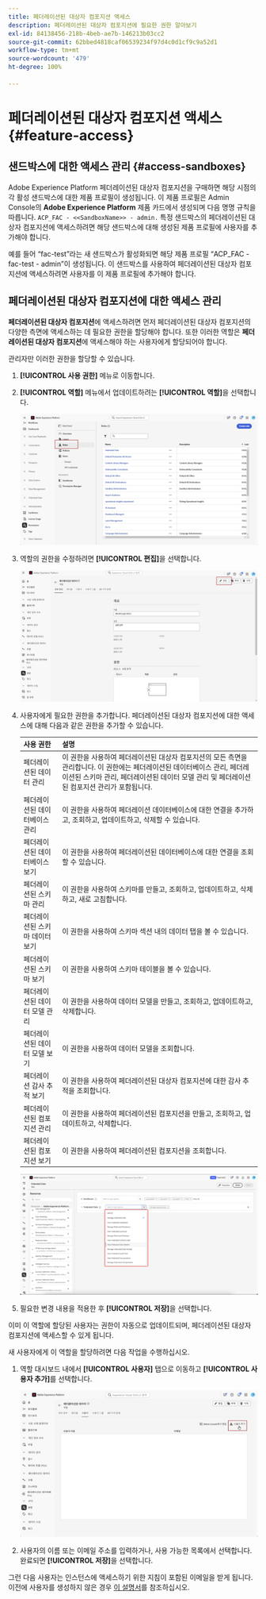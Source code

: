 ```yaml
---
title: 페더레이션된 대상자 컴포지션 액세스
description: 페더레이션된 대상자 컴포지션에 필요한 권한 알아보기
exl-id: 84138456-218b-4beb-ae7b-146213b03cc2
source-git-commit: 62bbed4818caf06539234f97d4c0d1cf9c9a52d1
workflow-type: tm+mt
source-wordcount: '479'
ht-degree: 100%

---
```


# 페더레이션된 대상자 컴포지션 액세스 {#feature-access}

## 샌드박스에 대한 액세스 관리 {#access-sandboxes}

Adobe Experience Platform 페더레이션된 대상자 컴포지션을 구매하면 해당 시점의 각 활성 샌드박스에 대한 제품 프로필이 생성됩니다. 이 제품 프로필은 Admin Console의 **Adobe Experience Platform** 제품 카드에서 생성되며 다음 명명 규칙을 따릅니다. `ACP_FAC - <<SandboxName>> - admin.` 특정 샌드박스의 페더레이션된 대상자 컴포지션에 액세스하려면 해당 샌드박스에 대해 생성된 제품 프로필에 사용자를 추가해야 합니다.

예를 들어 “fac-test”라는 새 샌드박스가 활성화되면 해당 제품 프로필 “ACP_FAC - fac-test - admin”이 생성됩니다. 이 샌드박스를 사용하여 페더레이션된 대상자 컴포지션에 액세스하려면 사용자를 이 제품 프로필에 추가해야 합니다.

## 페더레이션된 대상자 컴포지션에 대한 액세스 관리

**페더레이션된 대상자 컴포지션**&#x200B;에 액세스하려면 먼저 페더레이션된 대상자 컴포지션의 다양한 측면에 액세스하는 데 필요한 권한을 할당해야 합니다. 또한 이러한 역할은 **페더레이션된 대상자 컴포지션**&#x200B;에 액세스해야 하는 사용자에게 할당되어야 합니다.

관리자만 이러한 권한을 할당할 수 있습니다.

1. **[!UICONTROL 사용 권한]** 메뉴로 이동합니다.

1. **[!UICONTROL 역할]** 메뉴에서 업데이트하려는 **[!UICONTROL 역할]**&#x200B;을 선택합니다.

   ![](assets/access_fda_1.png)

1. 역할의 권한을 수정하려면 **[!UICONTROL 편집]**&#x200B;을 선택합니다.

   ![](assets/access_fda_2.png)

1. 사용자에게 필요한 권한을 추가합니다. 페더레이션된 대상자 컴포지션에 대한 액세스에 대해 다음과 같은 권한을 추가할 수 있습니다.

   | 사용 권한 | 설명 |
   | ---------- | ----------- |
   | 페더레이션된 데이터 관리 | 이 권한을 사용하여 페더레이션된 대상자 컴포지션의 모든 측면을 관리합니다. 이 권한에는 페더레이션된 데이터베이스 관리, 페더레이션된 스키마 관리, 페더레이션된 데이터 모델 관리 및 페더레이션된 컴포지션 관리가 포함됩니다. |
   | 페더레이션된 데이터베이스 관리 | 이 권한을 사용하여 페더레이션 데이터베이스에 대한 연결을 추가하고, 조회하고, 업데이트하고, 삭제할 수 있습니다. |
   | 페더레이션된 데이터베이스 보기 | 이 권한을 사용하여 페더레이션된 데이터베이스에 대한 연결을 조회할 수 있습니다. |
   | 페더레이션된 스키마 관리 | 이 권한을 사용하여 스키마를 만들고, 조회하고, 업데이트하고, 삭제하고, 새로 고침합니다. |
   | 페더레이션된 스키마 데이터 보기 | 이 권한을 사용하여 스키마 섹션 내의 데이터 탭을 볼 수 있습니다. |
   | 페더레이션된 스키마 보기 | 이 권한을 사용하여 스키마 테이블을 볼 수 있습니다. |
   | 페더레이션된 데이터 모델 관리 | 이 권한을 사용하여 데이터 모델을 만들고, 조회하고, 업데이트하고, 삭제합니다. |
   | 페더레이션된 데이터 모델 보기 | 이 권한을 사용하여 데이터 모델을 조회합니다. |
   | 페더레이션 감사 추적 보기 | 이 권한을 사용하여 페더레이션된 대상자 컴포지션에 대한 감사 추적을 조회합니다. |
   | 페더레이션된 컴포지션 관리 | 이 권한을 사용하여 페더레이션된 컴포지션을 만들고, 조회하고, 업데이트하고, 삭제합니다. |
   | 페더레이션된 컴포지션 보기 | 이 권한을 사용하여 페더레이션된 컴포지션을 조회합니다. |

   ![](assets/permissions.png)

1. 필요한 변경 내용을 적용한 후 **[!UICONTROL 저장]**&#x200B;을 선택합니다.

이미 이 역할에 할당된 사용자는 권한이 자동으로 업데이트되며, 페더레이션된 대상자 컴포지션에 액세스할 수 있게 됩니다.

새 사용자에게 이 역할을 할당하려면 다음 작업을 수행하십시오.

1. 역할 대시보드 내에서 **[!UICONTROL 사용자]** 탭으로 이동하고 **[!UICONTROL 사용자 추가]**&#x200B;를 선택합니다.

   ![](assets/access_fda_4.png)

1. 사용자의 이름 또는 이메일 주소를 입력하거나, 사용 가능한 목록에서 선택합니다. 완료되면 **[!UICONTROL 저장]**&#x200B;을 선택합니다.

<!-- Alternatively, you can assign one of the pre-existing roles to the users, depending on what permissions they need. For more information on assigning pre-existing roles to a user, please read the [guide on managing users for a product profile](https://experienceleague.adobe.com/ko/docs/experience-platform/access-control/ui/users).

| Role name | Permissions |
| --------- | ----------- |
| FAC Data Managers | <ul><li>Manage Federated Compositions</li><li>View Federated Databases</li><li>View Federated Schemas</li><li>View Federated Schema Data</li><li>View Federated Data Models</li></ul> |
| FAC Composition Managers | <ul><li>Manage Federated Compositions</li></ul> |
| FAC Administrators | <ul><li>Manage Federated Data</li></ul> | -->

그런 다음 사용자는 인스턴스에 액세스하기 위한 지침이 포함된 이메일을 받게 됩니다. 이전에 사용자를 생성하지 않은 경우 [이 설명서](https://experienceleague.adobe.com/ko/docs/experience-platform/access-control/abac/permissions-ui/users)를 참조하십시오.

